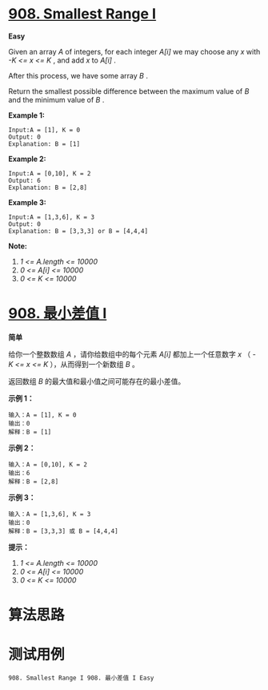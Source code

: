 # [908. Smallest Range I][enTitle]

**Easy**

Given an array  *A*  of integers, for each integer  *A[i]*  we may choose any  *x*  with  *-K <= x <= K* , and add  *x*  to  *A[i]* .

After this process, we have some array  *B* .

Return the smallest possible difference between the maximum value of  *B*  and the minimum value of  *B* .






**Example 1:** 

```
Input:A = [1], K = 0
Output: 0
Explanation: B = [1]
```


**Example 2:** 

```
Input:A = [0,10], K = 2
Output: 6
Explanation: B = [2,8]
```


**Example 3:** 

```
Input:A = [1,3,6], K = 3
Output: 0
Explanation: B = [3,3,3] or B = [4,4,4]
```



**Note:** 

1.  *1 <= A.length <= 10000*  
2.  *0 <= A[i] <= 10000*  
3.  *0 <= K <= 10000* 








# [908. 最小差值 I][cnTitle]

**简单**

给你一个整数数组  *A* ，请你给数组中的每个元素  *A[i]*  都加上一个任意数字  *x*  （ *-K <= x <= K* ），从而得到一个新数组  *B*  。

返回数组  *B*  的最大值和最小值之间可能存在的最小差值。





**示例 1：** 

```
输入：A = [1], K = 0
输出：0
解释：B = [1]

```

**示例 2：** 

```
输入：A = [0,10], K = 2
输出：6
解释：B = [2,8]

```

**示例 3：** 

```
输入：A = [1,3,6], K = 3
输出：0
解释：B = [3,3,3] 或 B = [4,4,4]

```



**提示：** 

1.  *1 <= A.length <= 10000*  
2.  *0 <= A[i] <= 10000*  
3.  *0 <= K <= 10000* 




# 算法思路

# 测试用例
```
908. Smallest Range I 908. 最小差值 I Easy
```

[enTitle]: https://leetcode.com/problems/smallest-range-i/
[cnTitle]: https://leetcode-cn.com/problems/smallest-range-i/
